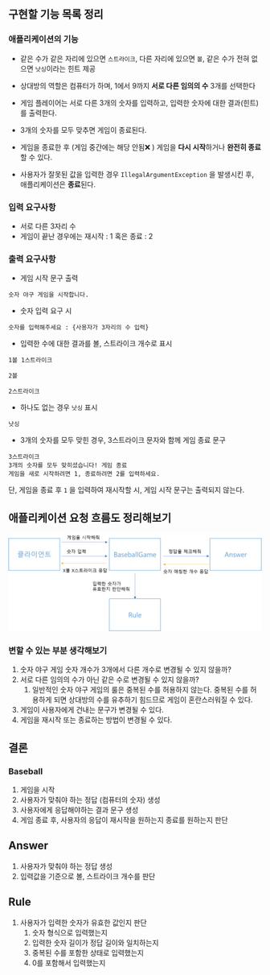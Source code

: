 

## 구현할 기능 목록 정리



### 애플리케이션의 기능

- 같은 수가 같은 자리에 있으면 `스트라이크`, 다른 자리에 있으면 `볼`, 같은 수가 전혀 없으면 `낫싱`이라는 힌트 제공

- 상대방의 역할은 컴퓨터가 하며, 1에서 9까지 **서로 다른 임의의 수** 3개를 선택한다
- 게임 플레이어는 서로 다른 3개의 숫자를 입력하고, 입력한 숫자에 대한 결과(힌트) 를 출력한다.
- 3개의 숫자를 모두 맞추면 게임이 종료된다.
- 게임을 종료한 후 (게임 중간에는 해당 안됨❌ ) 게임을 **다시 시작**하거나 **완전히 종료**할 수 있다.
- 사용자가 잘못된 값을 입력한 경우 `IllegalArgumentException` 을 발생시킨 후, 애플리케이션은 **종료**된다.


### 입력 요구사항

- 서로 다른 3자리 수
- 게임이 끝난 경우에는 재시작 : 1 혹은 종료 : 2



### 출력 요구사항

- 게임 시작 문구 출력

```
숫자 야구 게임을 시작합니다.
```

- 숫자 입력 요구 시

```
숫자를 입력해주세요 : {사용자가 3자리의 수 입력}
```

- 입력한 수에 대한 결과를 볼, 스트라이크 개수로 표시

```
1볼 1스트라이크
```

```
2볼
```

```
2스트라이크
```

- 하나도 없는 경우 `낫싱` 표시

```
낫싱
```

- 3개의 숫자를 모두 맞힌 경우, 3스트라이크 문자와 함께 게임 종료 문구

```
3스트라이크
3개의 숫자를 모두 맞히셨습니다! 게임 종료
게임을 새로 시작하려면 1, 종료하려면 2를 입력하세요.
```

단, 게임을 종료 후 `1` 을 입력하여 재시작할 시, 게임 시작 문구는 출력되지 않는다.


## 애플리케이션 요청 흐름도 정리해보기

![img_2.png](img_2.png)

### 변할 수 있는 부분 생각해보기

1. 숫자 야구 게임 숫자 개수가 3개에서 다른 개수로 변경될 수 있지 않을까?
2. 서로 다른 임의의 수가 아닌 같은 수로 변경될 수 있지 않을까?
   1. 일반적인 숫자 야구 게임의 룰은 중복된 수를 허용하지 않는다. 중복된 수를 허용하게 되면 상대방의 수를 유추하기 힘드므로 게임이 혼란스러워질 수 있다.
3. 게임이 사용자에게 건내는 문구가 변경될 수 있다.
4. 게임을 재시작 또는 종료하는 방법이 변경될 수 있다.


## 결론

### Baseball

1. 게임을 시작
2. 사용자가 맞춰야 하는 정답 (컴퓨터의 숫자) 생성
3. 사용자에게 응답해야하는 결과 문구 생성
4. 게임 종료 후, 사용자의 응답이 재시작을 원하는지 종료를 원하는지 판단


## Answer

1. 사용자가 맞춰야 하는 정답 생성
2. 입력값을 기준으로 볼, 스트라이크 개수를 판단

## Rule

1. 사용자가 입력한 숫자가 유효한 값인지 판단
   1. 숫자 형식으로 입력했는지
   2. 입력한 숫자 길이가 정답 길이와 일치하는지
   3. 중복된 수를 포함한 상태로 입력했는지
   4. 0를 포함해서 입력했는지
